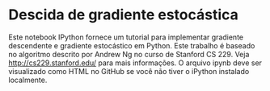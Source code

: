 Descida de gradiente estocástica
====

Este notebook IPython fornece um tutorial para implementar gradiente descendente e gradiente estocástico em Python. Este trabalho é baseado no algoritmo descrito por Andrew Ng no curso de Stanford CS 229. Veja http://cs229.stanford.edu/ para mais informações.
O arquivo ipynb deve ser visualizado como HTML no GitHub se você não tiver o iPython instalado localmente.
